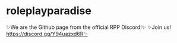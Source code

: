 # roleplayparadise
✨We are the Github page from the official RPP Discord!✨
✨Join us! https://discord.gg/Y94uazxd6R✨
